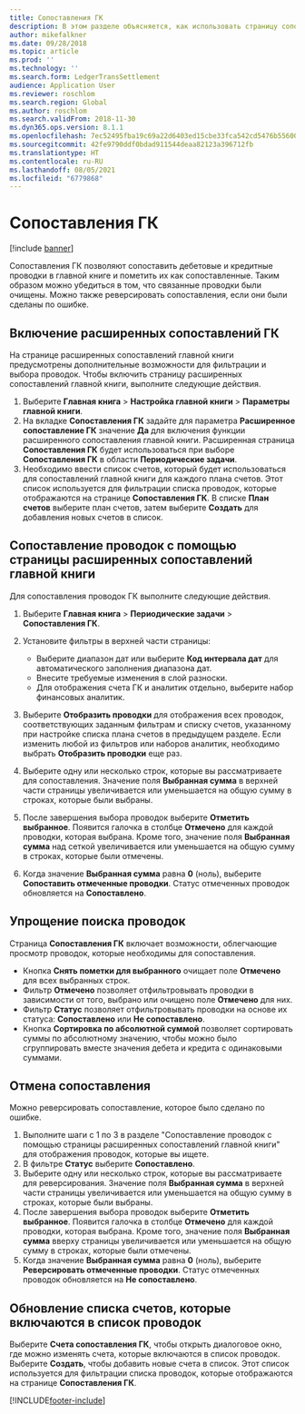 ```yaml
---
title: Сопоставления ГК
description: В этом разделе объясняется, как использовать страницу сопоставлений ГК для сопоставления проводок ГК и реверсирования сопоставлений.
author: mikefalkner
ms.date: 09/28/2018
ms.topic: article
ms.prod: ''
ms.technology: ''
ms.search.form: LedgerTransSettlement
audience: Application User
ms.reviewer: roschlom
ms.search.region: Global
ms.author: roschlom
ms.search.validFrom: 2018-11-30
ms.dyn365.ops.version: 8.1.1
ms.openlocfilehash: 7ec52495fba19c69a22d6403ed15cbe33fca542cd5476b5560033e7798f72383
ms.sourcegitcommit: 42fe9790ddf0bdad911544deaa82123a396712fb
ms.translationtype: HT
ms.contentlocale: ru-RU
ms.lasthandoff: 08/05/2021
ms.locfileid: "6779868"
---
```

# <a name="ledger-settlements"></a>Сопоставления ГК

[!include [banner](../includes/banner.md)]

Сопоставления ГК позволяют сопоставить дебетовые и кредитные проводки в главной книге и пометить их как сопоставленные. Таким образом можно убедиться в том, что связанные проводки были очищены. Можно также реверсировать сопоставления, если они были сделаны по ошибке.

## <a name="enable-advanced-ledger-settlements"></a>Включение расширенных сопоставлений ГК

На странице расширенных сопоставлений главной книги предусмотрены дополнительные возможности для фильтрации и выбора проводок. Чтобы включить страницу расширенных сопоставлений главной книги, выполните следующие действия.

1. Выберите **Главная книга** \> **Настройка главной книги** \> **Параметры главной книги**. 
2. На вкладке **Сопоставления ГК** задайте для параметра **Расширенное сопоставление ГК** значение **Да** для включения функции расширенного сопоставления главной книги. Расширенная страница **Сопоставления ГК** будет использоваться при выборе **Сопоставления ГК** в области **Периодические задачи**. 
3. Необходимо ввести список счетов, который будет использоваться для сопоставлений главной книги для каждого плана счетов. Этот список используется для фильтрации списка проводок, которые отображаются на странице **Сопоставления ГК**. В списке **План счетов** выберите план счетов, затем выберите **Создать** для добавления новых счетов в список.

## <a name="settle-transactions-by-using-the-advanced-ledger-settlements-page"></a>Сопоставление проводок с помощью страницы расширенных сопоставлений главной книги

Для сопоставления проводок ГК выполните следующие действия.

1. Выберите **Главная книга** \> **Периодические задачи** \> **Сопоставления ГК**.
2. Установите фильтры в верхней части страницы:

    - Выберите диапазон дат или выберите **Код интервала дат** для автоматического заполнения диапазона дат.
    - Внесите требуемые изменения в слой разноски.
    - Для отображения счета ГК и аналитик отдельно, выберите набор финансовых аналитик.

3. Выберите **Отобразить проводки** для отображения всех проводок, соответствующих заданным фильтрам и списку счетов, указанному при настройке списка плана счетов в предыдущем разделе. Если изменить любой из фильтров или наборов аналитик, необходимо выбрать **Отобразить проводки** еще раз.
4. Выберите одну или несколько строк, которые вы рассматриваете для сопоставления. Значение поля **Выбранная сумма** в верхней части страницы увеличивается или уменьшается на общую сумму в строках, которые были выбраны.
5. После завершения выбора проводок выберите **Отметить выбранное**. Появится галочка в столбце **Отмечено** для каждой проводки, которая выбрана. Кроме того, значение поля **Выбранная сумма** над сеткой увеличивается или уменьшается на общую сумму в строках, которые были отмечены.
6. Когда значение **Выбранная сумма** равна **0** (ноль), выберите **Сопоставить отмеченные проводки**. Статус отмеченных проводок обновляется на **Сопоставлено**.

## <a name="make-transactions-easier-to-find"></a>Упрощение поиска проводок

Страница **Сопоставления ГК** включает возможности, облегчающие просмотр проводок, которые необходимы для сопоставления.

- Кнопка **Снять пометки для выбранного** очищает поле **Отмечено** для всех выбранных строк.
- Фильтр **Отмечено** позволяет отфильтровывать проводки в зависимости от того, выбрано или очищено поле **Отмечено** для них.
- Фильтр **Статус** позволяет отфильтровывать проводки на основе их статуса: **Сопоставлено** или **Не сопоставлено**.
- Кнопка **Сортировка по абсолютной суммой** позволяет сортировать суммы по абсолютному значению, чтобы можно было сгруппировать вместе значения дебета и кредита с одинаковыми суммами.

## <a name="reverse-a-settlement"></a>Отмена сопоставления

Можно реверсировать сопоставление, которое было сделано по ошибке.

1. Выполните шаги с 1 по 3 в разделе "Сопоставление проводок с помощью страницы расширенных сопоставлений главной книги" для отображения проводок, которые вы ищете.
2. В фильтре **Статус** выберите **Сопоставлено**.
3. Выберите одну или несколько строк, которые вы рассматриваете для реверсирования. Значение поля **Выбранная сумма** в верхней части страницы увеличивается или уменьшается на общую сумму в строках, которые были выбраны.
4. После завершения выбора проводок выберите **Отметить выбранное**. Появится галочка в столбце **Отмечено** для каждой проводки, которая выбрана. Кроме того, значение поля **Выбранная сумма** вверху страницы увеличивается или уменьшается на общую сумму в строках, которые были отмечены.
5. Когда значение **Выбранная сумма** равна **0** (ноль), выберите **Реверсировать отмеченные проводки**. Статус отмеченных проводок обновляется на **Не сопоставлено**.

## <a name="update-the-list-of-accounts-that-are-included-in-the-list-of-transactions"></a>Обновление списка счетов, которые включаются в список проводок

Выберите **Счета сопоставления ГК**, чтобы открыть диалоговое окно, где можно изменять счета, которые включаются в список проводок. Выберите **Создать**, чтобы добавить новые счета в список. Этот список используется для фильтрации списка проводок, которые отображаются на странице **Сопоставления ГК**.


[!INCLUDE[footer-include](../../includes/footer-banner.md)]